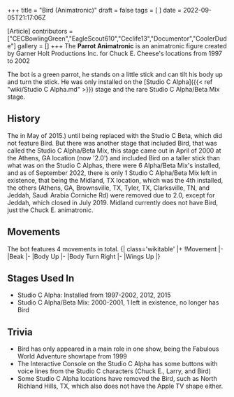 +++
title = "Bird (Animatronic)"
draft = false
tags = [ ]
date = 2022-09-05T21:17:06Z

[Article]
contributors = ["CECBowlingGreen","EagleScout610","Ceclife13","Documentor","CoolerDude"]
gallery = []
+++
The **Parrot Animatronic** is an animatronic figure created by Garner Holt Productions Inc. for Chuck E. Cheese's locations from 1997 to 2002

The bot is a green parrot, he stands on a little stick and can tilt his body up and turn the stick. He was only installed on the [Studio C Alpha]({{< ref "wiki/Studio C Alpha.md" >}}) stage and the rare Studio C Alpha/Beta Mix stage.

## History ##
The  in May of 2015.) until being replaced with the Studio C Beta, which did not feature Bird. But there was another stage that included Bird, that was called the Studio C Alpha/Beta Mix, this stage came out in April of 2000 at the Athens, GA location (now '2.0') and included Bird on a taller stick than what was on the Studio C Alphas, there were 6 Alpha/Beta Mix's installed, and as of September 2022, there is only 1 Studio C Alpha/Beta Mix left in existence, that being the Midland, TX location, which was the 4th installed, the others (Athens, GA, Brownsville, TX, Tyler, TX, Clarksville, TN, and Jeddah, Saudi Arabia Corniche Rd) were removed due to 2.0, except for Jeddah, which closed in July 2019. Midland currently does not have Bird, just the Chuck E. animatronic.

## Movements ##
The bot features 4 movements in total.
{| class='wikitable'
|+
!Movement
|-
|Beak
|-
|Body Up
|-
|Body Turn Right
|-
|Wings Up
|}

## Stages Used In ##

* Studio C Alpha: Installed from 1997-2002, 2012, 2015
* Studio C Alpha/Beta Mix: 2000-2001, 1 left in existence, no longer has Bird

## Trivia ##

* Bird has only appeared in a main role in one show, being the Fabulous World Adventure showtape from 1999
* The Interactive Console on the Studio C Alpha has some buttons with voice lines from the Studio C characters (Chuck E., Larry, and Bird)
* Some Studio C Alpha locations have removed the Bird, such as North Richland Hills, TX, which also does not have the Apple TV shape either.